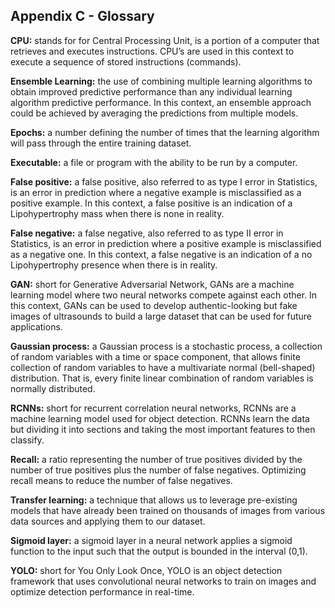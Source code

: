 ## Appendix C - Glossary

**CPU:** stands for for Central Processing Unit, is a portion of a computer that retrieves and executes instructions. CPU’s are used in this context to execute a sequence of stored instructions (commands). 

**Ensemble Learning:** the use of combining multiple learning algorithms to obtain improved predictive performance than any individual learning algorithm predictive performance. In this context, an ensemble approach could be achieved by averaging the predictions from multiple models.

**Epochs:** a number defining the number of times that the learning algorithm will pass through the entire training dataset. 

**Executable:** a file or program with the ability to be run by a computer.

**False positive:** a false positive, also referred to as type I error in Statistics, is an error in prediction where a negative example is misclassified as a positive example. In this context, a false positive is an indication of a Lipohypertrophy mass when there is none in reality. 

**False negative:** a false negative, also referred to as type II error in Statistics, is an error in prediction where a positive example is misclassified as a negative one. In this context, a false negative is an indication of a no Lipohypertrophy presence when there is in reality. 

**GAN:** short for Generative Adversarial Network, GANs are a machine learning model where two neural networks compete against each other. In this context, GANs can be used to develop authentic-looking but fake images of ultrasounds to build a large dataset that can be used for future applications. 

**Gaussian process:** a Gaussian process is a stochastic process, a collection of random variables with a time or space component, that allows finite collection of random variables to have a multivariate normal (bell-shaped) distribution. That is, every finite linear combination of random variables is normally distributed.

**RCNNs:** short for recurrent correlation neural networks, RCNNs are a machine learning model used for object detection. RCNNs learn the data but dividing it into sections and taking the most important features to then classify.

**Recall:** a ratio representing the number of true positives divided by the number of true positives plus the number of false negatives. Optimizing recall means to reduce the number of false negatives.

**Transfer learning:** a technique that allows us to leverage pre-existing models that have already been trained on thousands of images from various data sources and applying them to our dataset.

**Sigmoid layer:** a sigmoid layer in a neural network applies a sigmoid function to the input such that the output is bounded in the interval (0,1).

**YOLO:** short for You Only Look Once, YOLO is an object detection framework that uses convolutional neural networks to train on images and optimize detection performance in real-time. 



